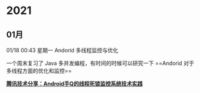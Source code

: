 # 2021

## 01月

01/18 00:43 星期一 Andorid 多线程监控与优化

一个周末复习了 Java 多并发编程，有时间的时候可以研究一下 ==Andorid 对于多线程方面的优化和监控==

[**腾讯技术分享：Android手Q的线程死锁监控系统技术实践**](http://www.52im.net/thread-1442-1-1.html)

